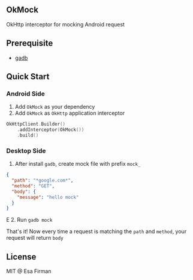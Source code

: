 ## OkMock

OkHttp interceptor for mocking Android request

## Prerequisite

- [gadb](https://github.com/esafirm/gadb)

## Quick Start

### Android Side

1. Add `OkMock` as your dependency
2. Add `OkMock` as `OkHttp` application interceptor

```kotlin
OkHttpClient.Builder()
	.addInterceptor(OkMock())
	.build()
```

### Desktop Side

1. After install `gadb`, create mock file with prefix `mock_`

```json
{
  "path": "*google.com*",
  "method": "GET",
  "body": {
    "message": "hello mock"
  }
}
```
E
2. Run `gadb mock`

That's it! Now every time a request is matching the `path` and `method`, your request will return `body`

## License

MIT @ Esa Firman
